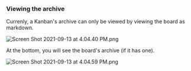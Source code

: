 ### Viewing the archive

Currenly, a Kanban's archive can only be viewed by viewing the board as markdown.

<img alt="Screen Shot 2021-09-13 at 4.04.40 PM.png" srcset="/obsidian-kanban/Assets/Screen%20Shot%202021-09-13%20at%204.04.40%20PM.png 2x">

At the bottom, you will see the board's archive (if it has one).

<img alt="Screen Shot 2021-09-13 at 4.04.59 PM.png" srcset="/obsidian-kanban/Assets/Screen%20Shot%202021-09-13%20at%204.04.59%20PM.png 2x">
